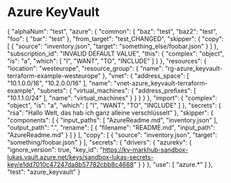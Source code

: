 # Azure KeyVault
{
  "alphaNum": "test",
  "azure": {
    "common": {
      "baz": "test",
      "baz2": "test",
      "foo": {
        "bar": "test"
      },
      "from_target": "test_CHANGED",
      "skipper": {
        "copy": [
          {
            "source": "inventory.json",
            "target": "something_else/foobar.json"
          }
        ]
      },
      "subscription_id": "INVALID DEFAULT VALUE",
      "this": {
        "complex": "object",
        "is": "a",
        "which": [
          "I",
          "WANT",
          "TO",
          "INCLUDE"
        ]
      }
    },
    "resources": {
      "location": "westeurope",
      "resource_group": {
        "name": "rg-azure_keyvault-terraform-example-westeurope"
      },
      "vnet": {
        "address_space": [
          "10.1.0.0/16",
          "10.2.0.0/16"
        ],
        "name": "vnet-azure_keyvault-terraform-example",
        "subnets": {
          "virtual_machines": {
            "address_prefixes": [
              "10.1.1.0/24"
            ],
            "name": "virtual_machines"
          }
        }
      }
    }
  },
  "import": {
    "complex": "object",
    "is": "a",
    "which": [
      "I",
      "WANT",
      "TO",
      "INCLUDE"
    ]
  },
  "secrets": {
    "rsa": "Hallo Welt, das hab ich ganz alleine verschlüsselt"
  },
  "skipper": {
    "components": [
      {
        "input_paths": [
          "AzureReadme.md",
          "inventory.json"
        ],
        "output_path": ".",
        "rename": [
          {
            "filename": "README.md",
            "input_path": "AzureReadme.md"
          }
        ]
      }
    ],
    "copy": [
      {
        "source": "inventory.json",
        "target": "something/foobar.json"
      }
    ],
    "secrets": {
      "drivers": {
        "azurekv": {
          "ignore_version": true,
          "key_id": "https://kv-markhub-sandbox-lukas.vault.azure.net/keys/sandbox-lukas-secrets-key/e1dd7010c47247da8b57782cbb8c4668"
        }
      }
    },
    "use": [
      "azure.*"
    ]
  },
  "test": "azure_keyvault"
}

